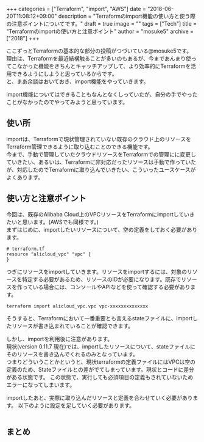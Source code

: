+++
categories = ["Terraform", "import", "AWS"]
date = "2018-06-20T11:08:12+09:00"
description = "Terraformのimport機能の使い方と使う際の注意ポイントについてです。"
draft = true
image = ""
tags = ["Tech"]
title = "Terraformのimportの使い方と注意ポイント"
author = "mosuke5"
archive = ["2018"]
+++

ここずっとTerraformの基本的な部分の投稿がつづいている@mosuke5です。  
理由は、Terraformを最近結構触ることが多いのもあるが、今まであんまり使ってこなかった機能をきちんとキャッチアップして、より効率的にTerraformを活用できるようにしようと思っているからです。  
と、まあ余談はおいておき、import機能をやっていきます。

import機能についてはできることもなんとなくしっていたが、自分の手でやったことがなかったのでやってみようと思っています。
<!--more-->

## 使い所
importは、Terraformで現状管理されていない既存のクラウド上のリソースをTerraform管理できるように取り込むことのできる機能です。  
今まで、手動で管理していたクラウドリソースをTerraformでの管理にに変更していきたい、あるいは、Terraformに非対応だったリソースは手動で作っていたが、対応したのでTerraformに取り込んでいきたい、こういったユースケースがよくあります。

## 使い方と注意ポイント
今回は、既存のAlibaba Cloud上のVPCリソースをTerraformにimportしていきたいと思います。(AWSでも同様です。)  
まずはじめに、importしたいリソースについて、空の定義をしておく必要があります。

```
# terraform.tf
resource "alicloud_vpc" "vpc" {
}
```

つぎにリソースをimportしていきます。リソースをimportするには、対象のリソースを特定する必要があるため、リソースのIDが必要になります。既存でリソースを作っている場合には、コンソールやAPIなどを使って確認する必要があります。

```
terraform import alicloud_vpc.vpc vpc-xxxxxxxxxxxxxx
```

そうすると、Terraformにおいて一番重要とも言えるstateファイルに、importしたリソースが書き込まれていることが確認できます。

しかし、importを利用後に注意があります。  
現状(version 0.11.7 現在)では、importしたリソースについて、stateファイルにそのリソースを書き込んでくれるのみとなっています。  
つまりどういうことかというと、現状terraformの定義ファイルにはVPCは空の定義のため、Stateファイルとの差がでてしまっています。現状とコードに差分がある状態です。
この状態で、実行しても必須項目の定義もされていないためエラーになってしまいます。

importしたあと、実際に取り込んだリソースと定義を合わせていく必要があります。
以下のように設定を足していく必要があります。

```
```

## まとめ
